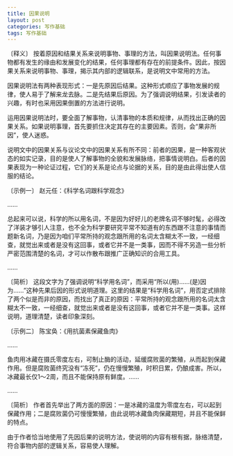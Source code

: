 ```yaml
---
title: 因果说明
layout: post
categories: 写作基础
tags: 写作基础
---
```


〔释义〕 按着原因和结果关系来说明事物、事理的方法，叫因果说明法。任何事物都有发生的缘由和发展变化的结果，任何事理都有存在的前提条件。因此，按因果关系来说明事物、事理，揭示其内部的逻辑联系，是说明文中常用的方法。

因果说明法有两种表现形式：一是先原因后结果。这种形式顺应了事物发展的规律，使人易于了解来龙去脉。二是先结果后原因。为了强调说明结果，引发读者的兴趣，有时也采用因果倒置的方法进行说明。

运用因果说明法时，要全面了解事物，认清事物的本质和规律，从而找出正确的因果关系。如果说明事理，首先要抓住决定其存在的主要因素。否则，会“果非所因”，使人迷惑。

说明文中的因果关系与议论文中的因果关系有所不同：前者的因果，是一种客观状态的如实记录，目的是使人了解事物的全貌和发展脉络，把事情说明白。后者的因果表现为一种论证过程，它们的关系是论点与论据的关系，目的是由此得出使人信服的结论。

〔示例一〕 赵元任：《科学名词跟科学观念》

……

总起来可以说，科学的所以用名词，不是因为好好儿的老牌名词不够时髦，必得改了洋装才够引人注意，也不全为科学要研究平常不知道有的东西跟不注意的事情而题新名词，乃是因为咱们平常所持的观念跟所用的名词太含糊太不一致，一经细查，就觉出来或者是没有这回事，或者它并不是一类事，因而不得不另造一些分析严密范围清楚的名词，才可以作散布跟推广正确知识的合用工具。

……

〔简析〕 这段文字为了强调说明“科学用名词”，而采用“所以(用)……(是)因为……”这种先果后因的形式说明道理。这里的结果是“科学用名词”，用否定式排除了两个似是而非的原因，而找出了真正的原因：平常所持的观念跟所用的名词太含糊太不一致，一经细查，就觉出来或者是没有这回事，或者它并不是一类事。这样说明，道理清楚，读者印象深刻。

〔示例二〕 陈宝奂：《用抗菌素保藏鱼肉》

……

鱼肉用冰藏在摄氏零度左右，可制止酶的活动，延缓腐败菌的繁殖，从而起到保藏作用。但是腐败菌终究没有“冻死”，仍在慢慢繁殖，时积日累，仍酿成害。所以，冰藏最长仅1～2周，而且不能保持原有鲜度。……

……

〔简析〕 作者首先举出了两方面的原因：一是冰藏的温度为零度左右，可以起到保藏作用；二是腐败菌仍可慢慢繁殖，由此说明冰藏鱼肉保藏期短，并且不能保鲜的特点。

由于作者恰当地使用了先因后果的说明方法，使说明的内容有根有据，脉络清楚，符合事物内部的逻辑关系，容易使人理解。 